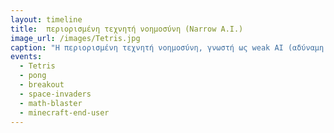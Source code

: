 ```yaml
---
layout: timeline 
title:  περιορισμένη τεχνητή νοημοσύνη (Narrow A.I.)
image_url: /images/Tetris.jpg
caption: "Η περιορισμένη τεχνητή νοημοσύνη, γνωστή ως weak AI (αδύναμη τεχνητή νοημοσύνη), περιλαμβάνει μηχανές οι οποίες πραγματοποιούν περιορισμένες ενέργειες, δηλαδή δεν έχει την δυνατότητα "σκέψης."
events:
  - Tetris
  - pong
  - breakout
  - space-invaders
  - math-blaster
  - minecraft-end-user
---
```

